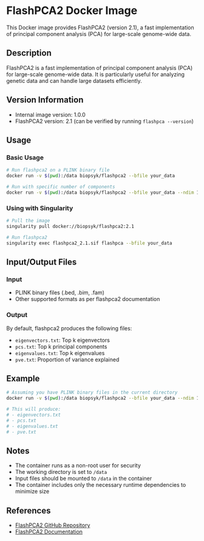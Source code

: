# FlashPCA2 Docker Image

This Docker image provides FlashPCA2 (version 2.1), a fast implementation of principal component analysis (PCA) for large-scale genome-wide data.

## Description

FlashPCA2 is a fast implementation of principal component analysis (PCA) for large-scale genome-wide data. It is particularly useful for analyzing genetic data and can handle large datasets efficiently.

## Version Information

- Internal image version: 1.0.0
- FlashPCA2 version: 2.1 (can be verified by running `flashpca --version`)

## Usage

### Basic Usage

```bash
# Run flashpca2 on a PLINK binary file
docker run -v $(pwd):/data biopsyk/flashpca2 --bfile your_data

# Run with specific number of components
docker run -v $(pwd):/data biopsyk/flashpca2 --bfile your_data --ndim 10
```

### Using with Singularity

```bash
# Pull the image
singularity pull docker://biopsyk/flashpca2:2.1

# Run flashpca2
singularity exec flashpca2_2.1.sif flashpca --bfile your_data
```

## Input/Output Files

### Input
- PLINK binary files (.bed, .bim, .fam)
- Other supported formats as per flashpca2 documentation

### Output
By default, flashpca2 produces the following files:
- `eigenvectors.txt`: Top k eigenvectors
- `pcs.txt`: Top k principal components
- `eigenvalues.txt`: Top k eigenvalues
- `pve.txt`: Proportion of variance explained

## Example

```bash
# Assuming you have PLINK binary files in the current directory
docker run -v $(pwd):/data biopsyk/flashpca2 --bfile your_data --ndim 10

# This will produce:
# - eigenvectors.txt
# - pcs.txt
# - eigenvalues.txt
# - pve.txt
```

## Notes

- The container runs as a non-root user for security
- The working directory is set to `/data`
- Input files should be mounted to `/data` in the container
- The container includes only the necessary runtime dependencies to minimize size

## References

- [FlashPCA2 GitHub Repository](https://github.com/gabraham/flashpca)
- [FlashPCA2 Documentation](https://github.com/gabraham/flashpca/blob/master/README.md) 